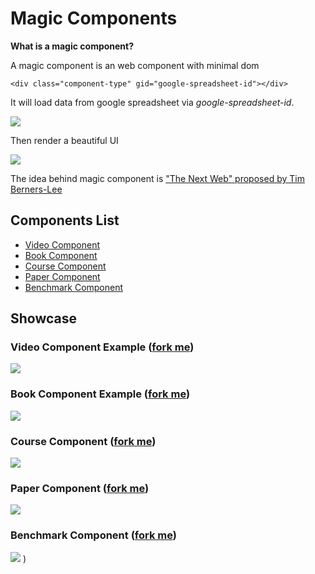 # Magic Components

**What is a magic component?**

A magic component is an web component with minimal dom

```
<div class="component-type" gid="google-spreadsheet-id"></div>
```

It will load data from google spreadsheet via *google-spreadsheet-id*.

![](http://i.imgur.com/72DEC8O.png)

Then render a beautiful UI

![](http://i.imgur.com/X9scMZ1.png)

The idea behind magic component is ["The Next Web" proposed by Tim Berners-Lee](https://www.ted.com/talks/tim_berners_lee_on_the_next_web?language=en)

## Components List

* [Video Component](#video-component)
* [Book Component](#book-component)
* [Course Component](#course-component)
* [Paper Component](#paper-component)
* [Benchmark Component](#benchmark-component)

## Showcase

### Video Component Example ([fork me](https://github.com/magizbox/magiz-c-video))

![](https://camo.githubusercontent.com/ca4dca90c449272a766b7b7720acccce4d465ced/687474703a2f2f692e696d6775722e636f6d2f785744314c78452e706e67)

### Book Component Example ([fork me](https://github.com/magizbox/magiz-c-book))

![](https://camo.githubusercontent.com/32594a65d967549f44cc12b5bcad2772c7267f17/687474703a2f2f692e696d6775722e636f6d2f69384c416639562e706e67)

### Course Component ([fork me](https://github.com/magizbox/magiz-c-course))

![](https://camo.githubusercontent.com/52ee4f14ce0eea2edbe8f8d4240e5749c8b33e3e/687474703a2f2f692e696d6775722e636f6d2f356e7733624f672e706e67)

### Paper Component ([fork me](https://github.com/magizbox/magiz-c-paper))

![](https://camo.githubusercontent.com/697466b7892ba72032feaef838835bc1a0854a89/687474703a2f2f692e696d6775722e636f6d2f6c7766475051452e706e67)

### Benchmark Component ([fork me](https://github.com/magizbox/magiz-c-benchmark))

![](https://camo.githubusercontent.com/6b19e193c994153fd4cf5997c29b57f3f490862c/687474703a2f2f692e696d6775722e636f6d2f6a37496342456c2e706e67)
)

